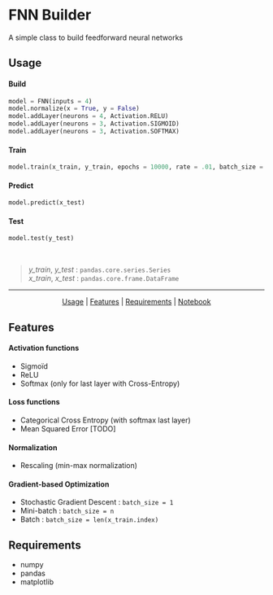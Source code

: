 <h1>FNN Builder</h1>

A simple class to build feedforward neural networks</br>

<a name="usage"/>

## Usage

#### Build

```python
model = FNN(inputs = 4)
model.normalize(x = True, y = False)
model.addLayer(neurons = 4, Activation.RELU)
model.addLayer(neurons = 3, Activation.SIGMOID)
model.addLayer(neurons = 3, Activation.SOFTMAX)
```
#### Train

```python
model.train(x_train, y_train, epochs = 10000, rate = .01, batch_size = 5)
```

#### Predict

```python
model.predict(x_test)
```

#### Test

```python
model.test(y_test)
```
</br>

> *y_train*, *y_test* : `pandas.core.series.Series`  
> *x_train*, *x_test* : `pandas.core.frame.DataFrame`

---

 <div align="center">
   
 [Usage](#usage) 
| [Features](#features) 
| [Requirements](#requirements) 
| [Notebook](FNN.ipynb) 
 
 </div>


<a name="features"/>

## Features

#### Activation functions
- Sigmoïd
- ReLU
- Softmax (only for last layer with Cross-Entropy)

#### Loss functions
- Categorical Cross Entropy (with softmax last layer)
- Mean Squared Error [TODO]

#### Normalization
- Rescaling (min-max normalization)

#### Gradient-based Optimization
- Stochastic Gradient Descent : `batch_size = 1`
- Mini-batch : `batch_size = n` 
- Batch :  `batch_size = len(x_train.index)`



<a name="requirements"/>

## Requirements
- numpy
- pandas
- matplotlib
